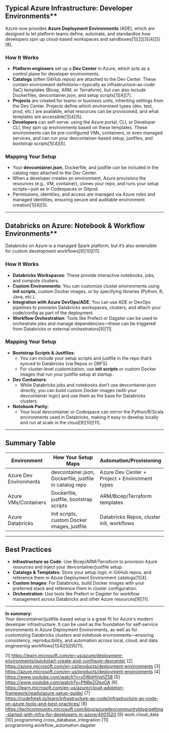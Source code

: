 ## Typical Azure Infrastructure: Developer Environments**

Azure now provides **Azure Deployment Environments** (ADE), which are designed to let platform teams define, automate, and standardize how developers spin up cloud-based workspaces and sandboxes[1][2][3][4][5][8].

### **How It Works**

- **Platform engineers** set up a **Dev Center** in Azure, which acts as a control plane for developer environments.
- **Catalogs** (often GitHub repos) are attached to the Dev Center. These contain environment definitions—typically as infrastructure-as-code (IaC) templates (Bicep, ARM, or Terraform), but can also include Dockerfiles, devcontainer.json, and setup scripts[1][4][7].
- **Projects** are created for teams or business units, inheriting settings from the Dev Center. Projects define which environment types (dev, test, prod, etc.) are available, what resources can be provisioned, and what templates are accessible[1][4][5].
- **Developers** can self-serve: using the Azure portal, CLI, or Developer CLI, they spin up environments based on these templates. These environments can be pre-configured VMs, containers, or even managed services, and can run your devcontainer-based setup, justfiles, and bootstrap scripts[1][4][5].

### **Mapping Your Setup**

- Your **devcontainer.json**, Dockerfile, and justfile can be included in the catalog repo attached to the Dev Center.
- When a developer creates an environment, Azure provisions the resources (e.g., VM, container), clones your repo, and runs your setup scripts—just as in Codespaces or Gitpod.
- Permissions, identities, and access are managed via Azure roles and managed identities, ensuring secure and auditable environment creation[1][4][5].

---

## Databricks on Azure: Notebook & Workflow Environments**

Databricks on Azure is a managed Spark platform, but it’s also extensible for custom development workflows[9][10][11].

### **How It Works**

- **Databricks Workspaces**: These provide interactive notebooks, jobs, and compute clusters.
- **Custom Environments**: You can customize cluster environments using **init scripts**, custom Docker images, or by specifying libraries (Python, R, Java, etc.).
- **Integration with Azure DevOps/ADE**: You can use ADE or DevOps pipelines to provision Databricks workspaces, clusters, and attach your code/config as part of the deployment.
- **Workflow Orchestration**: Tools like Prefect or Dagster can be used to orchestrate jobs and manage dependencies—these can be triggered from Databricks or external orchestrators[9][11].

### **Mapping Your Setup**

- **Bootstrap Scripts & Justfiles**:  
  - You can include your setup scripts and justfile in the repo that’s synced to Databricks (via Repos or DBFS).
  - For cluster-level customization, use **init scripts** or custom Docker images that run your justfile setup at startup.
- **Dev Containers**:  
  - While Databricks jobs and notebooks don’t use devcontainer.json directly, you can build custom Docker images (with your devcontainer logic) and use them as the base for Databricks clusters.
- **Notebook Parity**:  
  - Your local devcontainer or Codespace can mirror the Python/R/Scala environments used in Databricks, making it easy to develop locally and run at scale in the cloud[9][10][11].

---

## **Summary Table**

| Environment                | How Your Setup Maps                                      | Automation/Provisioning                        |
|----------------------------|---------------------------------------------------------|------------------------------------------------|
| Azure Dev Environments     | devcontainer.json, Dockerfile, justfile in catalog repo | Azure Dev Center + Project + Environment types |
| Azure VMs/Containers       | Dockerfile, justfile, bootstrap scripts                 | ARM/Bicep/Terraform templates                  |
| Azure Databricks           | Init scripts, custom Docker images, justfile            | Databricks Repos, cluster init, workflows      |

---

## **Best Practices**

- **Infrastructure as Code**: Use Bicep/ARM/Terraform to provision Azure resources and inject your devcontainer/justfile setup.
- **Catalogs & Templates**: Store your setup logic in GitHub repos, and reference them in Azure Deployment Environment catalogs[1][4].
- **Custom Images**: For Databricks, build Docker images with your preferred stack and reference them in cluster configuration.
- **Orchestration**: Use tools like Prefect or Dagster for workflow management across Databricks and other Azure resources[9][11].

---

**In summary:**  
Your devcontainer/justfile-based setup is a great fit for Azure's modern developer infrastructure. It can be used as the foundation for self-service environments in Azure Deployment Environments, as well as for customizing Databricks clusters and notebook environments—ensuring consistency, reproducibility, and automation across local, cloud, and data engineering workflows[1][4][5][9][11].

[1] https://learn.microsoft.com/en-us/azure/deployment-environments/quickstart-create-and-configure-devcenter
[2] https://azure.microsoft.com/en-ca/products/deployment-environments
[3] https://azure.microsoft.com/en-us/products/deployment-environments
[4] https://www.youtube.com/watch?v=x5WoHVpHZ58
[5] https://www.youtube.com/watch?v=PN6eZOlsxOA
[6] https://learn.microsoft.com/en-us/azure/cloud-adoption-framework/ready/azure-setup-guide/
[7] https://codefresh.io/learn/infrastructure-as-code/infrastructure-as-code-on-azure-tools-and-best-practices/
[8] https://techcommunity.microsoft.com/blog/azuredevcommunityblog/getting-started-with-infra-for-developers-in-azure/4001520
[9] work.cloud_data
[10] programming.cross_database_integration
[11] programming.workflow_automation.dagster